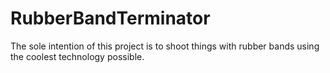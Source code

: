 # RubberBandTerminator
The sole intention of this project is to shoot things with rubber bands using the coolest technology possible.
